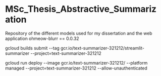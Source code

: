 # MSc_Thesis_Abstractive_Summarization
Repository of the different models used for my dissertation and the web application
ohmeow-blurr == 0.0.32 

gcloud builds submit --tag gcr.io/text-summarizer-321212/streamlit-summarizer --project=text-summarizer-321212


gcloud run deploy --image gcr.io/text-summarizer-321212/<streamlit-summarizer> --platform managed --project=text-summarizer-321212 --allow-unauthenticated